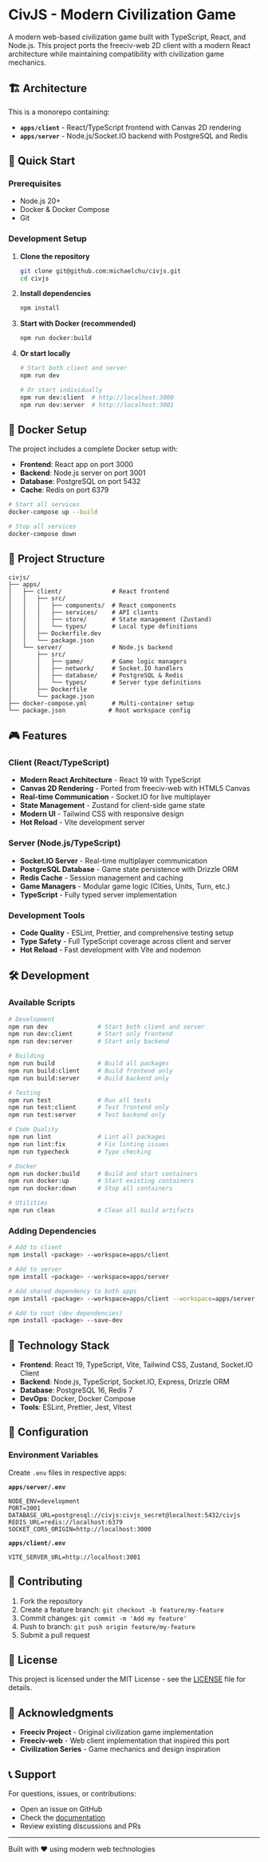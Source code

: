 # CivJS - Modern Civilization Game

A modern web-based civilization game built with TypeScript, React, and Node.js. This project ports the freeciv-web 2D client with a modern React architecture while maintaining compatibility with civilization game mechanics.

## 🏗️ Architecture

This is a monorepo containing:

- **`apps/client`** - React/TypeScript frontend with Canvas 2D rendering
- **`apps/server`** - Node.js/Socket.IO backend with PostgreSQL and Redis

## 🚀 Quick Start

### Prerequisites
- Node.js 20+
- Docker & Docker Compose
- Git

### Development Setup

1. **Clone the repository**
   ```bash
   git clone git@github.com:michaelchu/civjs.git
   cd civjs
   ```

2. **Install dependencies**
   ```bash
   npm install
   ```

3. **Start with Docker (recommended)**
   ```bash
   npm run docker:build
   ```

4. **Or start locally**
   ```bash
   # Start both client and server
   npm run dev
   
   # Or start individually
   npm run dev:client  # http://localhost:3000
   npm run dev:server  # http://localhost:3001
   ```

## 🐳 Docker Setup

The project includes a complete Docker setup with:

- **Frontend**: React app on port 3000
- **Backend**: Node.js server on port 3001  
- **Database**: PostgreSQL on port 5432
- **Cache**: Redis on port 6379

```bash
# Start all services
docker-compose up --build

# Stop all services  
docker-compose down
```

## 📁 Project Structure

```
civjs/
├── apps/
│   ├── client/              # React frontend
│   │   ├── src/
│   │   │   ├── components/  # React components
│   │   │   ├── services/    # API clients
│   │   │   ├── store/       # State management (Zustand)
│   │   │   └── types/       # Local type definitions
│   │   ├── Dockerfile.dev
│   │   └── package.json
│   └── server/              # Node.js backend
│       ├── src/
│       │   ├── game/        # Game logic managers
│       │   ├── network/     # Socket.IO handlers
│       │   ├── database/    # PostgreSQL & Redis
│       │   └── types/       # Server type definitions
│       ├── Dockerfile
│       └── package.json
├── docker-compose.yml       # Multi-container setup
└── package.json            # Root workspace config
```

## 🎮 Features

### Client (React/TypeScript)
- **Modern React Architecture** - React 19 with TypeScript
- **Canvas 2D Rendering** - Ported from freeciv-web with HTML5 Canvas
- **Real-time Communication** - Socket.IO for live multiplayer
- **State Management** - Zustand for client-side game state
- **Modern UI** - Tailwind CSS with responsive design
- **Hot Reload** - Vite development server

### Server (Node.js/TypeScript)
- **Socket.IO Server** - Real-time multiplayer communication
- **PostgreSQL Database** - Game state persistence with Drizzle ORM
- **Redis Cache** - Session management and caching
- **Game Managers** - Modular game logic (Cities, Units, Turn, etc.)
- **TypeScript** - Fully typed server implementation

### Development Tools
- **Code Quality** - ESLint, Prettier, and comprehensive testing setup
- **Type Safety** - Full TypeScript coverage across client and server
- **Hot Reload** - Fast development with Vite and nodemon

## 🛠️ Development

### Available Scripts

```bash
# Development
npm run dev              # Start both client and server
npm run dev:client       # Start only frontend
npm run dev:server       # Start only backend

# Building
npm run build            # Build all packages
npm run build:client     # Build frontend only
npm run build:server     # Build backend only

# Testing
npm run test             # Run all tests
npm run test:client      # Test frontend only
npm run test:server      # Test backend only

# Code Quality
npm run lint             # Lint all packages
npm run lint:fix         # Fix linting issues
npm run typecheck        # Type checking

# Docker
npm run docker:build     # Build and start containers
npm run docker:up        # Start existing containers
npm run docker:down      # Stop all containers

# Utilities
npm run clean            # Clean all build artifacts
```

### Adding Dependencies

```bash
# Add to client
npm install <package> --workspace=apps/client

# Add to server  
npm install <package> --workspace=apps/server

# Add shared dependency to both apps
npm install <package> --workspace=apps/client --workspace=apps/server

# Add to root (dev dependencies)
npm install <package> --save-dev
```

## 🎯 Technology Stack

- **Frontend**: React 19, TypeScript, Vite, Tailwind CSS, Zustand, Socket.IO Client
- **Backend**: Node.js, TypeScript, Socket.IO, Express, Drizzle ORM
- **Database**: PostgreSQL 16, Redis 7
- **DevOps**: Docker, Docker Compose
- **Tools**: ESLint, Prettier, Jest, Vitest

## 🔧 Configuration

### Environment Variables

Create `.env` files in respective apps:

**`apps/server/.env`**
```
NODE_ENV=development
PORT=3001
DATABASE_URL=postgresql://civjs:civjs_secret@localhost:5432/civjs
REDIS_URL=redis://localhost:6379
SOCKET_CORS_ORIGIN=http://localhost:3000
```

**`apps/client/.env`**
```
VITE_SERVER_URL=http://localhost:3001
```

## 🤝 Contributing

1. Fork the repository
2. Create a feature branch: `git checkout -b feature/my-feature`
3. Commit changes: `git commit -m 'Add my feature'`
4. Push to branch: `git push origin feature/my-feature`
5. Submit a pull request

## 📄 License

This project is licensed under the MIT License - see the [LICENSE](LICENSE) file for details.

## 🙏 Acknowledgments

- **Freeciv Project** - Original civilization game implementation
- **Freeciv-web** - Web client implementation that inspired this port
- **Civilization Series** - Game mechanics and design inspiration

## 📞 Support

For questions, issues, or contributions:
- Open an issue on GitHub
- Check the [documentation](docs/)
- Review existing discussions and PRs

---

Built with ❤️ using modern web technologies